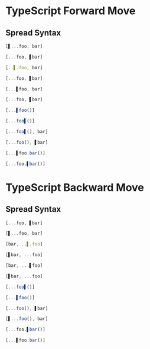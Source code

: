 # TypeScript Forward Move
## Spread Syntax
```typescript
[▌...foo, bar]
```
```typescript
[...foo, ▌bar]
```

```typescript
[..▌.foo, bar]
```
```typescript
[...foo, ▌bar]
```

```typescript
[...▌foo, bar]
```
```typescript
[...foo, ▌bar]
```

```typescript
[...▌foo()]
```
```typescript
[...foo▌()]
```

```typescript
[...foo▌(), bar]
```
```typescript
[...foo(), ▌bar]
```

```typescript
[...▌foo.bar()]
```
```typescript
[...foo.▌bar()]
```

# TypeScript Backward Move
## Spread Syntax
```typescript
[...foo, ▌bar]
```
```typescript
[▌...foo, bar]
```

```typescript
[bar, ..▌.foo]
```
```typescript
[▌bar, ...foo]
```

```typescript
[bar, ...▌foo]
```
```typescript
[▌bar, ...foo]
```

```typescript
[...foo▌()]
```
```typescript
[...▌foo()]
```

```typescript
[...foo(), ▌bar]
```
```typescript
[▌...foo(), bar]
```

```typescript
[...foo.▌bar()]
```
```typescript
[...▌foo.bar()]
```
